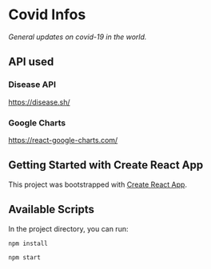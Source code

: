 # Covid Infos

<i align="center">General updates on covid-19 in the world.</i>

## API used

### Disease API

https://disease.sh/

### Google Charts

https://react-google-charts.com/

## Getting Started with Create React App

This project was bootstrapped with [Create React App](https://github.com/facebook/create-react-app).

## Available Scripts

In the project directory, you can run:

`npm install`

`npm start`
